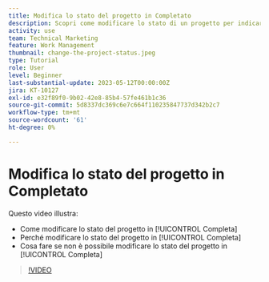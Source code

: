```yaml
---
title: Modifica lo stato del progetto in Completato
description: Scopri come modificare lo stato di un progetto per indicare che il lavoro è completo.
activity: use
team: Technical Marketing
feature: Work Management
thumbnail: change-the-project-status.jpeg
type: Tutorial
role: User
level: Beginner
last-substantial-update: 2023-05-12T00:00:00Z
jira: KT-10127
exl-id: e32f89f0-9b02-42e8-85b4-57fe461b1c36
source-git-commit: 5d8337dc369c6e7c664f110235847737d342b2c7
workflow-type: tm+mt
source-wordcount: '61'
ht-degree: 0%

---
```


# Modifica lo stato del progetto in Completato

Questo video illustra:

* Come modificare lo stato del progetto in [!UICONTROL Completa]
* Perché modificare lo stato del progetto in [!UICONTROL Completa]
* Cosa fare se non è possibile modificare lo stato del progetto in [!UICONTROL Completa]

>[!VIDEO](https://video.tv.adobe.com/v/3419336/?quality=12&learn=on)
